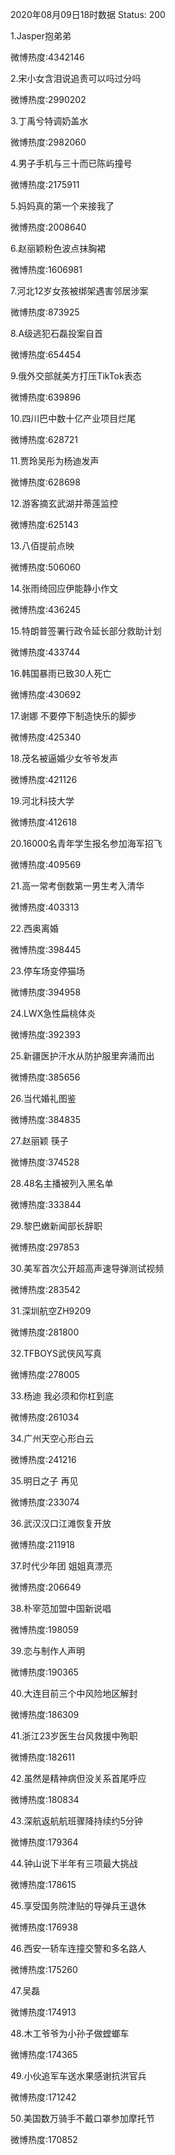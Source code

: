 2020年08月09日18时数据
Status: 200

1.Jasper抱弟弟

微博热度:4342146

2.宋小女含泪说追责可以吗过分吗

微博热度:2990202

3.丁禹兮特调奶盖水

微博热度:2982060

4.男子手机与三十而已陈屿撞号

微博热度:2175911

5.妈妈真的第一个来接我了

微博热度:2008640

6.赵丽颖粉色波点抹胸裙

微博热度:1606981

7.河北12岁女孩被绑架遇害邻居涉案

微博热度:873925

8.A级逃犯石磊投案自首

微博热度:654454

9.俄外交部就美方打压TikTok表态

微博热度:639896

10.四川巴中数十亿产业项目烂尾

微博热度:628721

11.贾玲吴彤为杨迪发声

微博热度:628698

12.游客摘玄武湖并蒂莲监控

微博热度:625143

13.八佰提前点映

微博热度:506060

14.张雨绮回应伊能静小作文

微博热度:436245

15.特朗普签署行政令延长部分救助计划

微博热度:433744

16.韩国暴雨已致30人死亡

微博热度:430692

17.谢娜 不要停下制造快乐的脚步

微博热度:425340

18.茂名被逼婚少女爷爷发声

微博热度:421126

19.河北科技大学

微博热度:412618

20.16000名青年学生报名参加海军招飞

微博热度:409569

21.高一常考倒数第一男生考入清华

微博热度:403313

22.西奥离婚

微博热度:398445

23.停车场变停猫场

微博热度:394958

24.LWX急性扁桃体炎

微博热度:392393

25.新疆医护汗水从防护服里奔涌而出

微博热度:385656

26.当代婚礼图鉴

微博热度:384835

27.赵丽颖 筷子

微博热度:374528

28.48名主播被列入黑名单

微博热度:333844

29.黎巴嫩新闻部长辞职

微博热度:297853

30.美军首次公开超高声速导弹测试视频

微博热度:283542

31.深圳航空ZH9209

微博热度:281800

32.TFBOYS武侠风写真

微博热度:278005

33.杨迪 我必须和你杠到底

微博热度:261034

34.广州天空心形白云

微博热度:241216

35.明日之子 再见

微博热度:233074

36.武汉汉口江滩恢复开放

微博热度:211918

37.时代少年团 姐姐真漂亮

微博热度:206649

38.朴宰范加盟中国新说唱

微博热度:198059

39.恋与制作人声明

微博热度:190365

40.大连目前三个中风险地区解封

微博热度:186309

41.浙江23岁医生台风救援中殉职

微博热度:182611

42.虽然是精神病但没关系首尾呼应

微博热度:180834

43.深航返航航班骤降持续约5分钟

微博热度:179364

44.钟山说下半年有三项最大挑战

微博热度:178615

45.享受国务院津贴的导弹兵王退休

微博热度:176938

46.西安一轿车连撞交警和多名路人

微博热度:175260

47.吴磊

微博热度:174913

48.木工爷爷为小孙子做螳螂车

微博热度:174365

49.小伙追军车送水果感谢抗洪官兵

微博热度:171242

50.美国数万骑手不戴口罩参加摩托节

微博热度:170852

